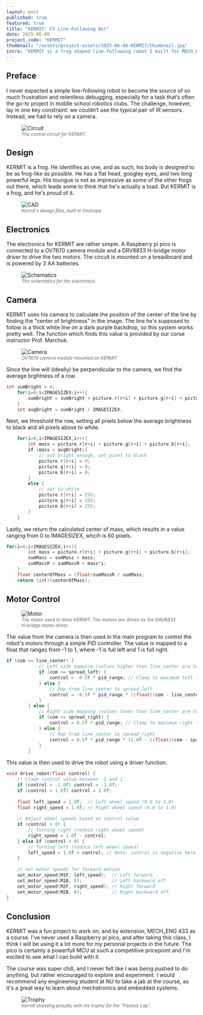 ```yaml
---
layout: post
published: true
featured: true
title: "KERMIT: CV Line-Following Bot"
date: 2025-06-08
project_code: "KERMIT"
thumbnail: "/assets/project-assets/2025-06-08-KERMIT/thumbnail.jpg"
intro: "KERMIT is a frog shaped line-following robot I built for MECH_ENG 433, Advanced Mechatronics. It features an OV7670 camera module as well as two DC motors for differential drive control. KERMIT won 1st place for 'fastest lap' against 60 other student-built bots with a time of 76 seconds."
---
```


## Preface
I never expected a simple line-following robot to become the source of so much frustration and relentless debugging, especially for a task that’s often the go-to project in middle school robotics clubs. The challenge, however, lay in one key constraint: we couldn’t use the typical pair of IR sensors. Instead, we had to rely on a camera.

<figure>
  <img src="/assets/project-assets/2025-06-08-KERMIT/circuit.jpg" alt="Circuit">
  <figcaption style="font-size: 0.85em; color: #666; font-style: italic;">The control circuit for KERMIT.</figcaption>
</figure>

## Design
KERMIT is a frog. He identifies as one, and as such, his body is designed to be as frog-like as possible. He has a flat head, googley eyes, and two long powerful legs. His toungue is not as impressive as some of the other frogs out there, which leads some to think that he's actually a toad. But KERMIT is a frog, and he's proud of it.

<figure>
  <img src="/assets/project-assets/2025-06-08-KERMIT/CAD.jpg" alt="CAD">
  <figcaption style="font-size: 0.85em; color: #666; font-style: italic;">Kermit's design files, built in Onshape</figcaption>
</figure>

## Electronics
The electronics for KERMIT are rather simple. A Raspberry pi pico is connected to a OV7670 camera module and a DRV8833 H-bridge motor driver to drive the two motors. The circuit is mounted on a breadboard and is powered by 3 AA batteries.

<figure>
  <img src="/assets/project-assets/2025-06-08-KERMIT/schematic.jpg" alt="Schematics">
  <figcaption style="font-size: 0.85em; color: #666; font-style: italic;">The schematics for the electronics.</figcaption>
</figure>

## Camera
KERMIT uses his camera to calculate the position of the center of the line by finding the "center of brightness" in the image. The line he's supposed to follow is a thick white line on a dark purple backdrop, so this system works pretty well. The function which finds this value is provided by our corse instructor Prof. Marchuk.

<figure>
  <img src="/assets/project-assets/2025-06-08-KERMIT/camera.jpg" alt="Camera">
  <figcaption style="font-size: 0.85em; color: #666; font-style: italic;">OV7670 camera module mounted on KERMIT</figcaption>
</figure>

Since the line will (ideally) be perpendicular to the camera, we find the average brghtness of a row.
```c
int sumBright = 0;
    for(i=0;i<IMAGESIZEX;i++){
        sumBright = sumBright + picture.r[r+i] + picture.g[r+i] + picture.b[r+i];
    }
    int avgBright = sumBright / IMAGESIZEX;
```

Next, we threshold the row, setting all pixels below the average brightness to black and all pixels above to white.
```c
    for(i=0;i<IMAGESIZEX;i++){
        int mass = picture.r[r+i] + picture.g[r+i] + picture.b[r+i];
        if (mass < avgBright){
            // not bright enough, set pixel to black
            picture.r[r+i] = 0;
            picture.g[r+i] = 0;
            picture.b[r+i] = 0;
        }
        else {
            // set to white
            picture.r[r+i] = 255;
            picture.g[r+i] = 255;
            picture.b[r+i] = 255;
        }
    }
```
Lastly, we return the calculated center of mass, which results in a value ranging from 0 to IMAGESIZEX, whcih is 60 pixels.
```c
for(i=0;i<IMAGESIZEX;i++){
        int mass = picture.r[r+i] + picture.g[r+i] + picture.b[r+i];
        sumMass = sumMass + mass;
        sumMassR = sumMassR + mass*i;
    }
    float centerOfMass = (float)sumMassR / sumMass;
    return (int)(centerOfMass);
```
## Motor Control
<figure>
  <img src="/assets/project-assets/2025-06-08-KERMIT/motor.jpg" alt="Motor">
  <figcaption style="font-size: 0.85em; color: #666; font-style: italic;">The motor used to drive KERMIT. The motors are driven by the DRV8833 H-bridge motor driver.</figcaption>
</figure>

The value from the camera is then used in the main program to control the robot's motors through a simple PID controller. The value is mapped to a float that ranges from -1 to 1, where -1 is full left and 1 is full right.
```c
if (com >= line_center) {
            // Left side mapping (values higher than line_center are to the left)
            if (com >= spread_left) {
                control = -0.5f * pid_range; // Clamp to maximum left turn
            } else {
                // Map from line_center to spread_left
                control = -0.5f * pid_range * ((float)(com - line_center) / (float)(spread_left - line_center));
            }
        } else {
            // Right side mapping (values lower than line_center are to the right)
            if (com <= spread_right) {
                control = 0.5f * pid_range; // Clamp to maximum right turn
            } else {
                // Map from line_center to spread_right
                control = 0.5f * pid_range * (1.0f - ((float)(com - spread_right) / (float)(line_center - spread_right)));
            }
        }
```
This value is then used to drive the robot using a driver function.
```c
void drive_robot(float control) {
    // Clamp control value between -1 and 1
    if (control < -1.0f) control = -1.0f;
    if (control > 1.0f) control = 1.0f;
    
    float left_speed = 1.0f;  // Left wheel speed (0.0 to 1.0)
    float right_speed = 1.0f; // Right wheel speed (0.0 to 1.0)
    
    // Adjust wheel speeds based on control value
    if (control > 0) {
        // Turning right (reduce right wheel speed)
        right_speed = 1.0f - control;
    } else if (control < 0) {
        // Turning left (reduce left wheel speed)
        left_speed = 1.0f + control; // Note: control is negative here
    }
    
    // Set motor speeds for forward motion
    set_motor_speed(M1F, left_speed);  // Left forward
    set_motor_speed(M1B, 0);           // Left backward off
    set_motor_speed(M2F, right_speed); // Right forward
    set_motor_speed(M2B, 0);           // Right backward off
}
```
## Conclusion
KERMIT was a fun project to work on, and by extension, MECH_ENG 433 as a course. I've never used a Raspberry pi pico, and after taking this class, I think I will be using it a lot more for my personal projects in the future. The pico is certainly a powerfull MCU at such a competitive pricepoint and I'm excited to see what I can build with it.

The course was super chill, and I never felt like I was being pushed to do anything, but rather encouraged to explore and experiment. I would recommend any engineering student at NU to take a jab at the course, as it's a great way to learn about mechatronics and embedded systems.

<figure>
  <img src="/assets/project-assets/2025-06-08-KERMIT/trophy.jpg" alt="Trophy">
  <figcaption style="font-size: 0.85em; color: #666; font-style: italic;">Kermit standing proudly with his trophy for the "Fastest Lap".</figcaption>
</figure>


